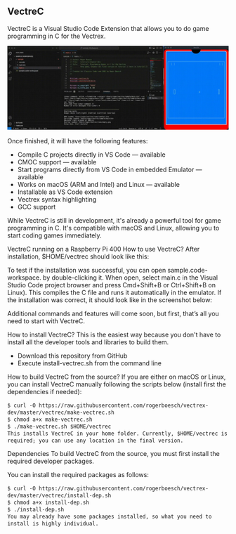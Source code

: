 ## VectreC

VectreC is a Visual Studio Code Extension that allows you to do game programming in C for the Vectrex.

![VectreC](/images/vectrec-001.webp)

Once finished, it will have the following features:

- Compile C projects directly in VS Code — available
- CMOC support — available
- Start programs directly from VS Code in embedded Emulator — available
- Works on macOS (ARM and Intel) and Linux — available
- Installable as VS Code extension
- Vectrex syntax highlighting
- GCC support

While VectreC is still in development, it's already a powerful tool for game programming in C. It's compatible with macOS and Linux, allowing you to start coding games immediately.


VectreC running on a Raspberry Pi 400
How to use VectreC?
After installation, $HOME/vectrec should look like this:


To test if the installation was successful, you can open sample.code-workspace. by double-clicking it. When open, select main.c in the Visual Studio Code project browser and press Cmd+Shift+B or Ctrl+Shift+B on Linux). This compiles the C file and runs it automatically in the emulator. If the installation was correct, it should look like in the screenshot below:


Additional commands and features will come soon, but first, that’s all you need to start with VectreC.

How to install VectreC?
This is the easiest way because you don't have to install all the developer tools and libraries to build them.

- Download this repository from GitHub
- Execute install-vectrec.sh from the command line

How to build VectreC from the source?
If you are either on macOS or Linux, you can install VectreC manually following the scripts below (install first the dependencies if needed):

```
$ curl -O https://raw.githubusercontent.com/rogerboesch/vectrex-dev/master/vectrec/make-vectrec.sh
$ chmod a+x make-vectrec.sh
$ ./make-vectrec.sh $HOME/vectrec
This installs VectreC in your home folder. Currently, $HOME/vectrec is required; you can use any location in the final version.
```

Dependencies
To build VectreC from the source, you must first install the required developer packages.

You can install the required packages as follows:

```
$ curl -O https://raw.githubusercontent.com/rogerboesch/vectrex-dev/master/vectrec/install-dep.sh
$ chmod a+x install-dep.sh
$ ./install-dep.sh
You may already have some packages installed, so what you need to install is highly individual.
```